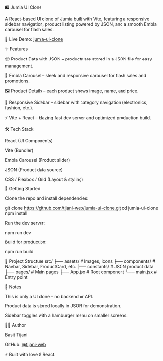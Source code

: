 🛍️ Jumia UI Clone

A React-based UI clone of Jumia built with Vite, featuring a responsive sidebar navigation, product listing powered by JSON, and a smooth Embla carousel for flash sales.

🔗 Live Demo: [jumia-ui-clone](https://jumia-ui-clone.vercel.app/)

✨ Features

📦 Product Data with JSON – products are stored in a JSON file for easy management.

🎠 Embla Carousel – sleek and responsive carousel for flash sales and promotions.

🖼️ Product Details – each product shows image, name, and price.

📱 Responsive Sidebar – sidebar with category navigation (electronics, fashion, etc.).

⚡ Vite + React – blazing fast dev server and optimized production build.

🛠️ Tech Stack

React (UI Components)

Vite (Bundler)

Embla Carousel (Product slider)

JSON (Product data source)

CSS / Flexbox / Grid (Layout & styling)

🚀 Getting Started

Clone the repo and install dependencies:

git clone https://github.com/tijani-web/jumia-ui-clone.git
cd jumia-ui-clone
npm install


Run the dev server:

npm run dev


Build for production:

npm run build

📂 Project Structure
src/
 ├── assets/         # Images, icons
 ├── components/     # Navbar, Sidebar, ProductCard, etc.
 ├── constants/      # JSON product data
 ├── pages/          # Main pages
 ├── App.jsx         # Root component
 └── main.jsx        # Entry point


📌 Notes

This is only a UI clone – no backend or API.

Product data is stored locally in JSON for demonstration.

Sidebar toggles with a hamburger menu on smaller screens.

👨‍💻 Author

Basit Tijani

GitHub: [@tijani-web](https://github.com/tijani-web)

⚡ Built with love & React.
